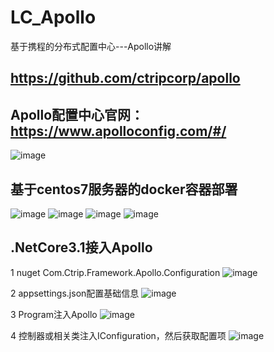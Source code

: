# LC_Apollo
基于携程的分布式配置中心---Apollo讲解

## https://github.com/ctripcorp/apollo

## Apollo配置中心官网：https://www.apolloconfig.com/#/
![image](https://user-images.githubusercontent.com/26539681/126740704-40a1a9f1-781f-479b-840c-65eb618ab222.png)

## 基于centos7服务器的docker容器部署
![image](https://user-images.githubusercontent.com/26539681/126741218-670a0eb0-6a7c-4662-8483-5269929a7151.png)
![image](https://user-images.githubusercontent.com/26539681/126741332-7ea4d4c6-21f2-44df-9e47-5508eec50c23.png)
![image](https://user-images.githubusercontent.com/26539681/126741392-e28effd4-3bd6-447b-a124-cad4a1a064b2.png)
![image](https://user-images.githubusercontent.com/26539681/126741460-901ef648-e83c-436b-99e9-92f112c8794a.png)

## .NetCore3.1接入Apollo
1 nuget Com.Ctrip.Framework.Apollo.Configuration
![image](https://user-images.githubusercontent.com/26539681/126740784-a4697261-cd8e-4bc4-976a-aef46c8d4a07.png)

2 appsettings.json配置基础信息
![image](https://user-images.githubusercontent.com/26539681/126740829-efdbe695-c980-438f-b209-83f5c2d8f575.png)

3 Program注入Apollo
![image](https://user-images.githubusercontent.com/26539681/126740879-620032d1-b4e4-40e9-8fcf-8fc97647b786.png)

4 控制器或相关类注入IConfiguration，然后获取配置项
![image](https://user-images.githubusercontent.com/26539681/126740954-e1d7eb41-c954-4765-89c6-3407463494d3.png)
